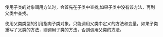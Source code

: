 使用子类的对象调用方法时，会首先在子类中查找,如果子类中没有该方法，再到父类中查找。

使用父类类型的引用指向子类对象，只能调用父类中定义的方法和变量，如果子类重写了父类的方法，则调用子类的方法，否则调用父类的方法。